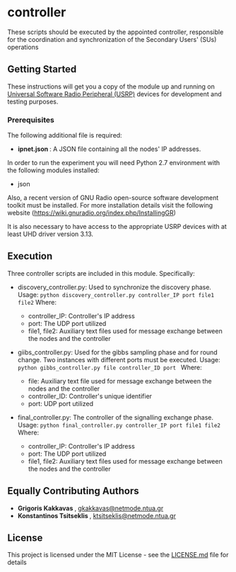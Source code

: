 # controller
These scripts should be executed by the appointed controller, responsible for the coordination and synchronization of the Secondary Users' (SUs) operations

## Getting Started

These instructions will get you a copy of the module up and running on [Universal Software Radio Peripheral (USRP)](https://www.ettus.com/) devices for development and testing purposes. 

### Prerequisites

The  following additional file is required:
* <b> ipnet.json </b> : A JSON file containing all the nodes' IP addresses.

In order to run the experiment you will need Python 2.7 environment with the following modules installed:

* json

Also, a recent version of GNU Radio open-source software development toolkit must be installed. For more installation details visit the following website (https://wiki.gnuradio.org/index.php/InstallingGR) 

It is also necessary to have access to the appropriate USRP devices with at least UHD driver version 3.13.


## Execution

Three controller scripts are included in this module. Specifically:
* discovery_controller.py: Used to synchronize the discovery phase. Usage:
 ``` python discovery_controller.py controller_IP port file1 file2 ```
 Where:
	* controller_IP: Controller's IP address
	* port: The UDP port utilized
	* file1, file2: Auxiliary text files used for message exchange between the nodes and the controller
	
* giibs_controller.py: Used for the gibbs sampling phase and for round change. Two instances with different ports must be executed. Usage:
```python gibbs_controller.py file controller_ID port ```
Where:
	* file: Auxiliary text file used for message exchange between the nodes and the controller 
	* controller_ID: Controller's unique identifier
	* port: UDP port utilized
	
* final_controller.py: The controller of the signalling exchange phase. Usage:
```python final_controller.py controller_IP port file1 file2 ``` 
Where:
	* controller_IP: Controller's IP address
	* port: The UDP port utilized
	* file1, file2: Auxiliary text files used for message exchange between the nodes and the controller


## Equally Contributing Authors

* <b> Grigoris Kakkavas </b>, gkakkavas@netmode.ntua.gr
* <b> Konstantinos Tsitseklis </b> , ktsitseklis@netmode.ntua.gr


## License

This project is licensed under the MIT License - see the [LICENSE.md](LICENSE.md) file for details

